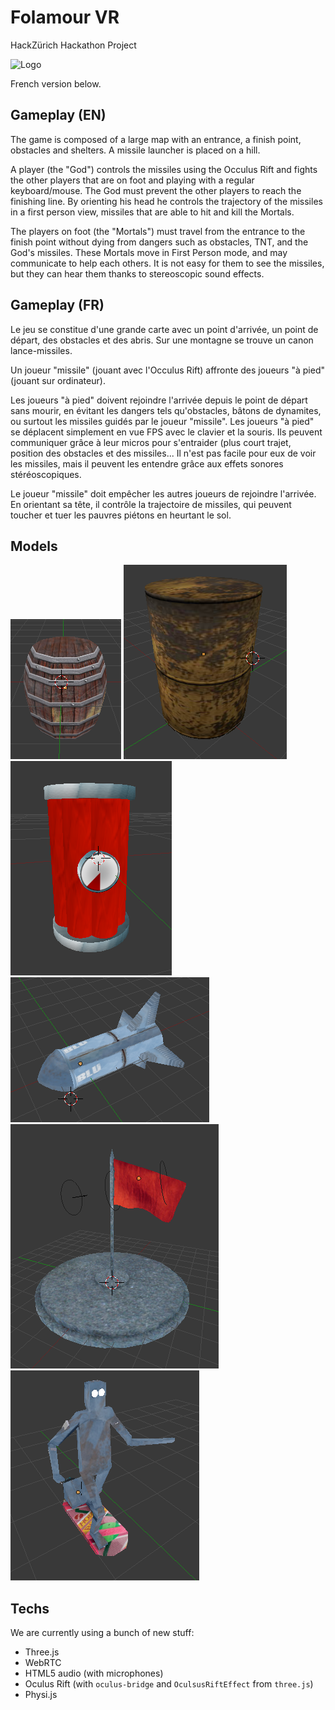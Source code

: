 Folamour VR
==========

HackZürich Hackathon Project

![Logo](logo/logo-4.png?raw=true)

French version below.

## Gameplay (EN)

The game is composed of a large map with an entrance, a finish point, obstacles and shelters. A missile launcher is placed on a hill.

A player (the "God") controls the missiles using the Occulus Rift and fights the other players that are on foot and playing with a regular keyboard/mouse. The God must prevent the other players to reach the finishing line. By orienting his head he controls the trajectory of the missiles in a first person view, missiles that are able to hit and kill the Mortals.

The players on foot (the "Mortals") must travel from the entrance to the finish point without dying from dangers such as obstacles, TNT, and the God's missiles. These Mortals move in First Person mode, and may communicate to help each others. It is not easy for them to see the missiles, but they can hear them thanks to stereoscopic sound effects.

## Gameplay (FR)

Le jeu se constitue d'une grande carte avec un point d'arrivée, un point de départ, des obstacles et des abris. Sur une montagne se trouve un canon lance-missiles.

Un joueur "missile" (jouant avec l'Occulus Rift) affronte des joueurs "à pied" (jouant sur ordinateur).

Les joueurs "à pied" doivent rejoindre l'arrivée depuis le point de départ sans mourir, en évitant les dangers tels qu'obstacles, bâtons de dynamites, ou surtout les missiles guidés par le joueur "missile". Les joueurs "à pied" se déplacent simplement en vue FPS avec le clavier et la souris. Ils peuvent communiquer grâce à leur micros pour s'entraider (plus court trajet, position des obstacles et des missiles... Il n'est pas facile pour eux de voir les missiles, mais il peuvent les entendre grâce aux effets sonores stéréoscopiques.

Le joueur "missile" doit empêcher les autres joueurs de rejoindre l'arrivée. En orientant sa tête, il contrôle la trajectoire de missiles, qui peuvent toucher et tuer les pauvres piétons en heurtant le sol.

## Models
![Barrel 1](assets/models/previews/barrel1-preview.png?raw=true)
![Barrel 2](assets/models/previews/barrel2-preview.png?raw=true)
![Dynamite](assets/models/previews/dynamite-preview.png?raw=true)
![Missile](assets/models/previews/missile-preview.png?raw=true)
![Base](assets/models/previews/flag-base-preview.png?raw=true)
![Robot](assets/models/previews/robot-preview.png?raw=true)

## Techs
We are currently using a bunch of new stuff:

- Three.js
- WebRTC
- HTML5 audio (with microphones)
- Oculus Rift (with `oculus-bridge` and `OculsusRiftEffect` from `three.js`)
- Physi.js
